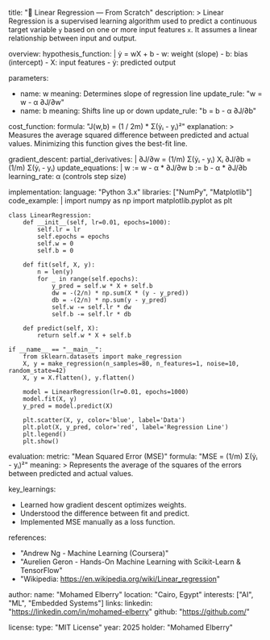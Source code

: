 title: "🔹 Linear Regression — From Scratch"
description: >
  Linear Regression is a supervised learning algorithm used to predict a continuous target variable `y` based on one or more input features `x`.
  It assumes a linear relationship between input and output.

overview:
  hypothesis_function: |
    ẏ = wX + b
    - w: weight (slope)
    - b: bias (intercept)
    - X: input features
    - ẏ: predicted output

parameters:
  - name: w
    meaning: Determines slope of regression line
    update_rule: "w = w - α ∂J/∂w"
  - name: b
    meaning: Shifts line up or down
    update_rule: "b = b - α ∂J/∂b"

cost_function:
  formula: "J(w,b) = (1 / 2m) * Σ(ẏᵢ - yᵢ)²"
  explanation: >
    Measures the average squared difference between predicted and actual values.
    Minimizing this function gives the best-fit line.

gradient_descent:
  partial_derivatives: |
    ∂J/∂w = (1/m) Σ(ẏᵢ - yᵢ) Xᵢ
    ∂J/∂b = (1/m) Σ(ẏᵢ - yᵢ)
  update_equations: |
    w := w - α * ∂J/∂w
    b := b - α * ∂J/∂b
  learning_rate: α (controls step size)

implementation:
  language: "Python 3.x"
  libraries: ["NumPy", "Matplotlib"]
  code_example: |
    import numpy as np
    import matplotlib.pyplot as plt

    class LinearRegression:
        def __init__(self, lr=0.01, epochs=1000):
            self.lr = lr
            self.epochs = epochs
            self.w = 0
            self.b = 0

        def fit(self, X, y):
            n = len(y)
            for _ in range(self.epochs):
                y_pred = self.w * X + self.b
                dw = -(2/n) * np.sum(X * (y - y_pred))
                db = -(2/n) * np.sum(y - y_pred)
                self.w -= self.lr * dw
                self.b -= self.lr * db

        def predict(self, X):
            return self.w * X + self.b

    if __name__ == "__main__":
        from sklearn.datasets import make_regression
        X, y = make_regression(n_samples=80, n_features=1, noise=10, random_state=42)
        X, y = X.flatten(), y.flatten()

        model = LinearRegression(lr=0.01, epochs=1000)
        model.fit(X, y)
        y_pred = model.predict(X)

        plt.scatter(X, y, color='blue', label='Data')
        plt.plot(X, y_pred, color='red', label='Regression Line')
        plt.legend()
        plt.show()

evaluation:
  metric: "Mean Squared Error (MSE)"
  formula: "MSE = (1/m) Σ(ẏᵢ - yᵢ)²"
  meaning: >
    Represents the average of the squares of the errors between predicted and actual values.

key_learnings:
  - Learned how gradient descent optimizes weights.
  - Understood the difference between fit and predict.
  - Implemented MSE manually as a loss function.

references:
  - "Andrew Ng - Machine Learning (Coursera)"
  - "Aurelien Geron - Hands-On Machine Learning with Scikit-Learn & TensorFlow"
  - "Wikipedia: https://en.wikipedia.org/wiki/Linear_regression"

author:
  name: "Mohamed Elberry"
  location: "Cairo, Egypt"
  interests: ["AI", "ML", "Embedded Systems"]
  links:
    linkedin: "https://linkedin.com/in/mohamed-elberry"
    github: "https://github.com/<your-username>"

license:
  type: "MIT License"
  year: 2025
  holder: "Mohamed Elberry"
